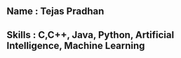 ## Name : Tejas Pradhan


## Skills : C,C++, Java, Python, Artificial Intelligence, Machine Learning
